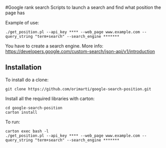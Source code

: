 #Google rank search
Scripts to launch a search and find what position the page has

Example of use:
```
./get_position.pl --api_key **** --web_page www.example.com --query_string "term+search" --search_engine *******
```

You have to create a search engine. More info: https://developers.google.com/custom-search/json-api/v1/introduction

## Installation
To install do a clone:
```
git clone https://github.com/orimarti/google-search-position.git
```
Install all the required libraries with carton:
```
cd google-search-position
carton install
```
To run:
```
carton exec bash -l
./get_position.pl --api_key **** --web_page www.example.com --query_string "term+search" --search_engine *******
```
